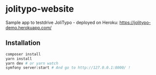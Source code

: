 jolitypo-website
================

Sample app to testdrive JoliTypo - deployed on Heroku: https://jolitypo-demo.herokuapp.com/

## Installation

```bash
composer install
yarn install
yarn dev # or yarn watch
symfony server:start # And go to http://127.0.0.1:8000/ !
```